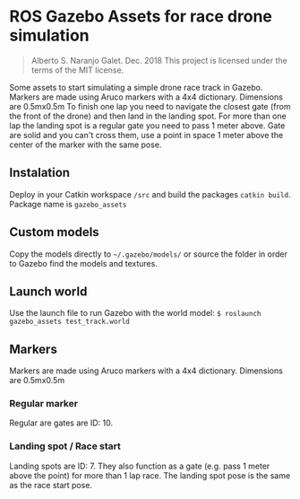 # ROS Gazebo Assets for race drone simulation

> Alberto S. Naranjo Galet. Dec. 2018
> This project is licensed under the terms of the MIT license.

Some assets to start simulating a simple drone race track in Gazebo. Markers are made using Aruco markers with a 4x4 dictionary. Dimensions are 0.5mx0.5m
To finish one lap you need to navigate the closest gate (from the front of the drone) and then land in the landing spot. For more than one lap the landing spot is a regular gate you need to pass 1 meter above.
Gate are solid and you can't cross them, use a point in space 1 meter above the center of the marker with the same pose.

## Instalation
Deploy in your Catkin workspace `/src` and build the packages `catkin build`. Package name is `gazebo_assets`

## Custom models
Copy the models directly to `~/.gazebo/models/` or source the folder in order to Gazebo find the models and textures.

## Launch world
Use the launch file to run Gazebo with the world model:
`$ roslaunch gazebo_assets test_track.world`

## Markers 
Markers are made using Aruco markers with a 4x4 dictionary. Dimensions are 0.5mx0.5m

### Regular marker
Regular are gates are ID: 10.

### Landing spot / Race start 
Landing spots are ID: 7. They also function as a gate (e.g. pass 1 meter above the point) for more than 1 lap race. The landing spot pose is the same as the race start pose.

